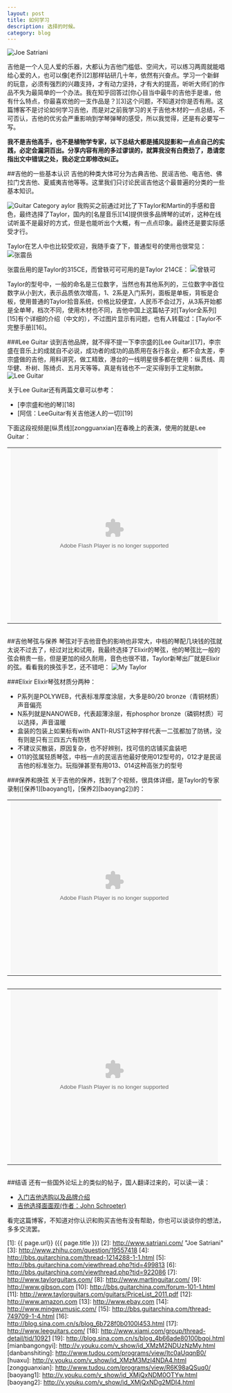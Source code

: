 ```yaml
---
layout: post
title: 如何学习
description: 选择的时候。
category: blog
---
```


![Joe Satriani](/images/guitarmaterial/joesatriani.jpg)

吉他是一个人见人爱的乐器，大都认为吉他门槛低、空间大，可以练习两周就能唱给心爱的人，也可以像[老乔][2]那样钻研几十年，依然有兴奋点。学习一个新鲜的玩意，必须有强烈的兴趣支持，才有动力坚持，才有大的提高，听听大师们的作品不失为最简单的一个办法。我在知乎回答过[你心目当中最牛的吉他手是谁，他有什么特点，你最喜欢他的一支作品是？][3]这个问题，不知道对你是否有用。这篇博客不是讨论如何学习吉他，而是对之前我学习的关于吉他木材的一点总结，不可否认，吉他的优劣会严重影响到学琴弹琴的感受，所以我觉得，还是有必要写一写。

**我不是吉他高手，也不是植物学专家，以下总结大都是捕风捉影和一点点自己的实践，必定会漏洞百出。分享内容有用的多过谬误的，就算我没有白费劲了，恳请您指出文中错误之处，我必定立即修改纠正。**

##吉他的一些基本认识
吉他的种类大体可分为古典吉他、民谣吉他、电吉他、佛拉门戈吉他、夏威夷吉他等等。这里我们只讨论民谣吉他这个最普遍的分类的一些基本知识。

![Guitar Category](/images/guitarmaterial/cate.jpg)
aylor
我购买之前通过对比了下Taylor和Martin的手感和音色，最终选择了Taylor，国内的[名屋音乐][14]提供很多品牌琴的试听，这种在线试听虽不是最好的方式，但是也能听出个大概，有一点点印象。最终还是要实际感受才行。

Taylor在艺人中也比较受欢迎，我随手查了下，普通型号的使用也很常见：
![张震岳](/images/guitarmaterial/zhangzhenyue315.jpg "张震岳 Taylor 315CE")

张震岳用的是Taylor的315CE，而曾轶可可可用的是Taylor 214CE：
![曾轶可](/images/guitarmaterial/zengyike214.jpg "曾轶可 Taylor 214CE")

Taylor的型号中，一般的命名是三位数字，当然也有其他系列的，三位数字中首位数字从小到大，表示品质依次增高，1、2系是入门系列，面板是单板，背板是合板，使用普通的Taylor拾音系统，价格比较便宜，人民币不会过万，从3系开始都是全单琴，档次不同，使用木材也不同，吉他中国上这篇帖子对[Taylor全系列][15]有个详细的介绍（中文的），不过图片显示有问题，也有人转载过：[Taylor不完整手册][16]。

###Lee Guitar
谈到吉他品牌，就不得不提一下李宗盛的[Lee Guitar][17]，李宗盛在音乐上的成就自不必说，成功者的成功的品质用在各行各业，都不会太差，李宗盛做的吉他，用料讲究，做工精致，港台的一线明星很多都在使用：纵贯线、周华健、朴树、陈绮贞、五月天等等。真是有钱也不一定买得到手工定制款。
![Lee Guitar](/images/guitarmaterial/leeguitar.jpg "Lee Guitar")

关于Lee Guitar还有两篇文章可以参考：

* [李宗盛和他的琴][18]
* [阿信：LeeGuitar有关吉他迷人的一切][19]

下面这段视频是[纵贯线][zongguanxian]在春晚上的表演，使用的就是Lee Guitar：

<table align="center" style="margin-bottom:30px;"><tr><td><embed src="http://www.tudou.com/v/R6K98aQSuq0/&amp;resourceId=0_05_05_99/v.swf" type="application/x-shockwave-flash" allowscriptaccess="always" allowfullscreen="true" wmode="opaque" width="480" height="400"></embed></td></tr></table>


##吉他琴弦与保养
琴弦对于吉他音色的影响也非常大，中档的琴配几块钱的弦就太说不过去了，经过对比和试用，我最终选择了Elixir的琴弦，他的琴弦比一般的弦会稍贵一些，但是更加的经久耐用，音色也很不错，Taylor新琴出厂就是Elixir的弦。看看我的换弦手艺，还不错吧：
![My Taylor](/images/guitarmaterial/mystring.jpg "My Taylor")

###Elixir
Elixir琴弦材质分两种：

* P系列是POLYWEB，代表标准厚度涂层，大多是80/20 bronze（青铜材质）声音偏亮
* N系列就是NANOWEB，代表超薄涂层，有phosphor bronze（磷铜材质）可以选择，声音温暖
* 盒装的包装上如果标有with ANTI-RUST这种字样代表一二弦都加了防锈，没有则是只有三四五六有防锈
* 不建议买散装，原因复杂，也不好辨别，找可信的店铺买盒装吧
* 011的弦属轻质琴弦，中档一点的民谣吉他最好使用012型号的，012才是民谣吉他的标准张力。玩指弹甚至有用013、014这种高张力的型号

###保养和换弦
关于吉他的保养，找到了个视频，很具体详细，是Taylor的专家录制([保养1][baoyang1]，[保养2][baoyang2])的：

<table align="center" style="margin-bottom:30px;"><tr><td><embed src="http://player.youku.com/player.php/sid/XMjQxNDM0OTYw/v.swf" quality="high" width="480" height="400" align="middle" allowScriptAccess="sameDomain" allowFullscreen="true" type="application/x-shockwave-flash"></embed></td></tr></table>

<table align="center" style="margin-bottom:30px;"><tr><td><embed src="http://player.youku.com/player.php/sid/XMjQxNDg2MDI4/v.swf" quality="high" width="480" height="400" align="middle" allowScriptAccess="sameDomain" allowFullscreen="true" type="application/x-shockwave-flash"></embed></td></tr></table>

##结语
还有一些国外论坛上的类似的帖子，国人翻译过来的，可以读一读：

* [入门吉他选购以及品牌介绍](http://bbs.guitarchina.com/viewthread.php?tid=1112026&extra=page%3D14%26amp%3Bfilter%3Ddigest)
* [吉他选择面面观(作者：John Schroeter)](http://blog.sina.com.cn/s/blog_606a5f730100ntiq.html)

看完这篇博客，不知道对你认识和购买吉他有没有帮助，你也可以谈谈你的想法，多多交流罢。


[BeiYuu]:    http://beiyuu.com  "frank"
[1]:    {{ page.url}}  ({{ page.title }})
[2]: http://www.satriani.com/ "Joe Satriani"
[3]: http://www.zhihu.com/question/19557418
[4]: http://bbs.guitarchina.com/thread-1214288-1-1.html
[5]: http://bbs.guitarchina.com/viewthread.php?tid=499813
[6]: http://bbs.guitarchina.com/viewthread.php?tid=922086
[7]: http://www.taylorguitars.com/
[8]: http://www.martinguitar.com/
[9]: http://www.gibson.com
[10]: http://bbs.guitarchina.com/forum-101-1.html
[11]: http://www.taylorguitars.com/guitars/PriceList_2011.pdf
[12]: http://www.amazon.com
[13]: http://www.ebay.com
[14]: http://www.mingwumusic.com/
[15]: http://bbs.guitarchina.com/thread-749709-1-4.html
[16]: http://blog.sina.com.cn/s/blog_6b728f0b0100l453.html
[17]: http://www.leeguitars.com/
[18]: http://www.xiami.com/group/thread-detail/tid/10921
[19]: http://blog.sina.com.cn/s/blog_4b66ade80100bqoi.html
[mianbangongyi]: http://v.youku.com/v_show/id_XMzM2NDUzNzMy.html
[danbanshiting]: http://www.tudou.com/programs/view/Itc0aUqqnB0/
[huaxu]: http://v.youku.com/v_show/id_XMzM3MzI4NDA4.html
[zongguanxian]: http://www.tudou.com/programs/view/R6K98aQSuq0/
[baoyang1]: http://v.youku.com/v_show/id_XMjQxNDM0OTYw.html
[baoyang2]: http://v.youku.com/v_show/id_XMjQxNDg2MDI4.html
